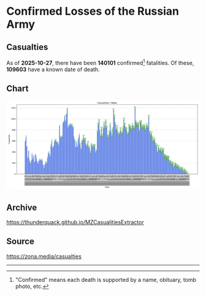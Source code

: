 
# Confirmed Losses of the Russian Army

## Casualties

As of **2025-10-27**, there have been **140101** confirmed[^1] fatalities.
Of these, **109603** have a known date of death.

## Chart

![7-Day Intervals Bar Chart](./docs/7days.svg)

## Archive

https://thunderquack.github.io/MZCasualitiesExtractor

## Source

https://zona.media/casualties

---

[^1]: "Confirmed" means each death is supported by a name, obituary, tomb photo, etc.

